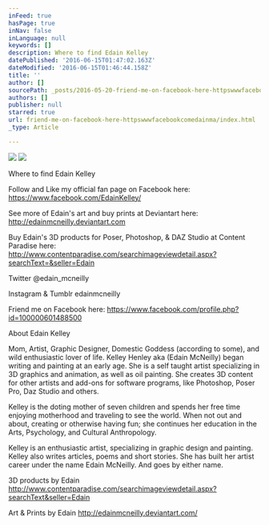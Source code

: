 ```yaml
---
inFeed: true
hasPage: true
inNav: false
inLanguage: null
keywords: []
description: Where to find Edain Kelley
datePublished: '2016-06-15T01:47:02.163Z'
dateModified: '2016-06-15T01:46:44.158Z'
title: ''
author: []
sourcePath: _posts/2016-05-20-friend-me-on-facebook-here-httpswwwfacebookcomedainma.md
authors: []
publisher: null
starred: true
url: friend-me-on-facebook-here-httpswwwfacebookcomedainma/index.html
_type: Article

---
```

![](https://the-grid-user-content.s3-us-west-2.amazonaws.com/ad0e9af0-e0ee-4154-84be-71fbdebe9f55.jpg)
![](https://the-grid-user-content.s3-us-west-2.amazonaws.com/e431d305-a85e-430c-99a3-84be15163206.jpg)

Where to find Edain Kelley

Follow and Like my official fan page on Facebook here: https://www.facebook.com/EdainKelley/ 

See more of Edain's art and buy prints at Deviantart here: http://edainmcneilly.deviantart.com

Buy Edain's 3D products for Poser, Photoshop, & DAZ Studio at Content Paradise here: http://www.contentparadise.com/searchimageviewdetail.aspx?searchText=&seller=Edain

Twitter @edain\_mcneilly

Instagram & Tumblr edainmcneilly

Friend me on Facebook here: https://www.facebook.com/profile.php?id=100000601488500 

About Edain Kelley 

Mom, Artist, Graphic Designer, Domestic Goddess (according to some), and wild enthusiastic lover of life. Kelley Henley aka (Edain McNeilly) began writing and painting at an early age. She is a self taught artist specializing in 3D graphics and animation, as well as oil painting. She creates 3D content for other artists and add-ons for software programs, like Photoshop, Poser Pro, Daz Studio and others. 

Kelley is the doting mother of seven children and spends her free time enjoying motherhood and traveling to see the world. When not out and about, creating or otherwise having fun; she continues her education in the Arts, Psychology, and Cultural Anthropology. 

Kelley is an enthusiastic artist, specializing in graphic design and painting. Kelley also writes articles, poems and short stories. She has built her artist career under the name Edain McNeilly. And goes by either name. 

3D products by Edain http://www.contentparadise.com/searchimageviewdetail.aspx?searchText&seller=Edain 

Art & Prints by Edain http://edainmcneilly.deviantart.com/